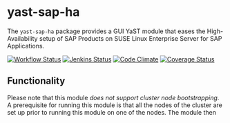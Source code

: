 # yast-sap-ha

The `yast-sap-ha` package provides a GUI YaST module that eases the High-Availability setup of SAP Products on SUSE Linux Enterprise Server for SAP Applications.

[![Workflow Status](https://github.com/yast/yast-sap-ha/workflows/CI/badge.svg?branch=master)](
https://github.com/yast/yast-sap-ha/actions?query=branch%3Amaster)
[![Jenkins Status](https://ci.opensuse.org/buildStatus/icon?job=yast-yast-sap-ha-master)](
https://ci.opensuse.org/view/Yast/job/yast-yast-sap-ha-master/)
[![Code Climate](https://codeclimate.com/github/yast/yast-sap-ha/badges/gpa.svg)](https://codeclimate.com/github/yast/yast-sap-ha)
[![Coverage Status](https://coveralls.io/repos/yast/yast-sap-ha/badge.png)](https://coveralls.io/r/yast/yast-sap-ha)

## Functionality

Please note that this module *does not support cluster node bootstrapping*. A prerequisite for running this module is that all the nodes of the cluster are set up prior to running this module on one of the nodes.
The module then


